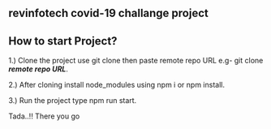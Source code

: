 ## revinfotech covid-19 challange project
## How to start Project? 
1.) Clone the project use git clone then paste remote repo URL e.g- git clone ***remote repo URL***.

2.) After cloning install node_modules using npm i or npm install.

3.) Run the project type npm run start.

Tada..!! There you go 


